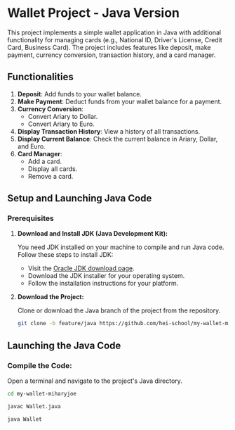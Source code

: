 # Wallet Project - Java Version

This project implements a simple wallet application in Java with additional functionality for managing cards (e.g., National ID, Driver's License, Credit Card, Business Card). The project includes features like deposit, make payment, currency conversion, transaction history, and a card manager.

## Functionalities

1. **Deposit**: Add funds to your wallet balance.
2. **Make Payment**: Deduct funds from your wallet balance for a payment.
3. **Currency Conversion**:
   - Convert Ariary to Dollar.
   - Convert Ariary to Euro.
4. **Display Transaction History**: View a history of all transactions.
5. **Display Current Balance**: Check the current balance in Ariary, Dollar, and Euro.
6. **Card Manager**:
   - Add a card.
   - Display all cards.
   - Remove a card.

## Setup and Launching Java Code

### Prerequisites

1. **Download and Install JDK (Java Development Kit):**

   You need JDK installed on your machine to compile and run Java code. Follow these steps to install JDK:

   - Visit the [Oracle JDK download page](https://www.oracle.com/java/technologies/javase-downloads.html).
   - Download the JDK installer for your operating system.
   - Follow the installation instructions for your platform.

2. **Download the Project:**

   Clone or download the Java branch of the project from the repository.

   ```bash
   git clone -b feature/java https://github.com/hei-school/my-wallet-miharyjoe.git
   ```

## Launching the Java Code

### Compile the Code:

Open a terminal and navigate to the project's Java directory.

```bash
cd my-wallet-miharyjoe

javac Wallet.java

java Wallet

```
